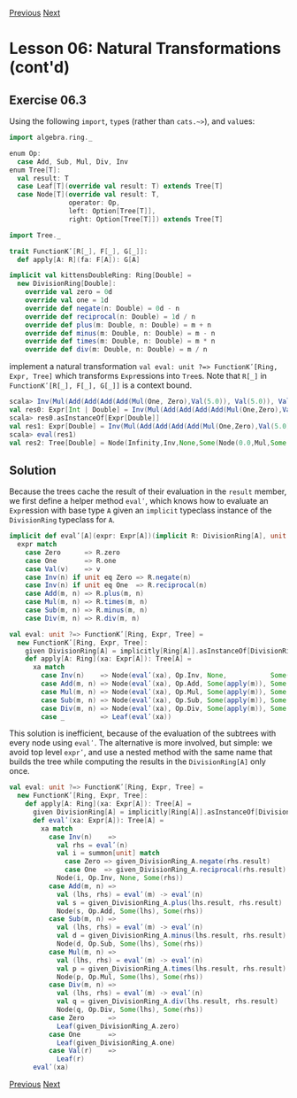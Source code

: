 [Previous](https://github.com/sjbiaga/kittens/blob/main/expr-paired/README.md) [Next](https://github.com/sjbiaga/kittens/blob/main/expr-eert/README.md)

Lesson 06: Natural Transformations (cont'd)
===========================================

Exercise 06.3
-------------

Using the following `import`, `type`s (rather than `cats.~>`), and `val`ues:

```Scala
import algebra.ring._

enum Op:
  case Add, Sub, Mul, Div, Inv
enum Tree[T]:
  val result: T
  case Leaf[T](override val result: T) extends Tree[T]
  case Node[T](override val result: T,
               operator: Op,
               left: Option[Tree[T]],
               right: Option[Tree[T]]) extends Tree[T]

import Tree._

trait FunctionKʹ[R[_], F[_], G[_]]:
  def apply[A: R](fa: F[A]): G[A]

implicit val kittensDoubleRing: Ring[Double] =
  new DivisionRing[Double]:
    override val zero = 0d
    override val one = 1d
    override def negate(n: Double) = 0d - n
    override def reciprocal(n: Double) = 1d / n
    override def plus(m: Double, n: Double) = m + n
    override def minus(m: Double, n: Double) = m - n
    override def times(m: Double, n: Double) = m * n
    override def div(m: Double, n: Double) = m / n
```

implement a natural transformation `val eval: unit ?=> FunctionKʹ[Ring, Expr, Tree]` which transforms `Expr`essions into
`Tree`s. Note that `R[_]` in `FunctionKʹ[R[_], F[_], G[_]]` is a context bound.

```scala
scala> Inv(Mul(Add(Add(Add(Add(Mul(One, Zero),Val(5.0)), Val(5.0)), Val(5.0)), Val(5.0)), Mul(Mul(Zero, Zero), Zero)))
val res0: Expr[Int | Double] = Inv(Mul(Add(Add(Add(Add(Mul(One,Zero),Val(5.0)),Val(5.0)),Val(5.0)),Val(5.0)),Mul(Mul(Zero,Zero),Zero)))
scala> res0.asInstanceOf[Expr[Double]]
val res1: Expr[Double] = Inv(Mul(Add(Add(Add(Add(Mul(One,Zero),Val(5.0)),Val(5.0)),Val(5.0)),Val(5.0)),Mul(Mul(Zero,Zero),Zero)))
scala> eval(res1)
val res2: Tree[Double] = Node(Infinity,Inv,None,Some(Node(0.0,Mul,Some(Node(20.0,Add,Some(Node(15.0,Add,Some(Node(10.0,Add,Some(Node(5.0,Add,Some(Node(0.0,Mul,Some(Leaf(1.0)),Some(Leaf(0.0)))),Some(Leaf(5.0)))),Some(Leaf(5.0)))),Some(Leaf(5.0)))),Some(Leaf(5.0)))),Some(Node(0.0,Mul,Some(Node(0.0,Mul,Some(Leaf(0.0)),Some(Leaf(0.0)))),Some(Leaf(0.0)))))))
```

Solution
--------

Because the trees cache the result of their evaluation in the `result` member, we first define a helper method `evalʹ`, which
knows how to evaluate an `Expr`ession with base type `A` given an `implicit` typeclass instance of the `DivisionRing`
typeclass for `A`.

```Scala
implicit def evalʹ[A](expr: Expr[A])(implicit R: DivisionRing[A], unit: unit): A =
  expr match
    case Zero      => R.zero
    case One       => R.one
    case Val(v)    => v
    case Inv(n) if unit eq Zero => R.negate(n)
    case Inv(n) if unit eq One  => R.reciprocal(n)
    case Add(m, n) => R.plus(m, n)
    case Mul(m, n) => R.times(m, n)
    case Sub(m, n) => R.minus(m, n)
    case Div(m, n) => R.div(m, n)

val eval: unit ?=> FunctionKʹ[Ring, Expr, Tree] =
  new FunctionKʹ[Ring, Expr, Tree]:
    given DivisionRing[A] = implicitly[Ring[A]].asInstanceOf[DivisionRing[A]]
    def apply[A: Ring](xa: Expr[A]): Tree[A] =
      xa match
        case Inv(n)    => Node(evalʹ(xa), Op.Inv, None,           Some(apply(n)))
        case Add(m, n) => Node(evalʹ(xa), Op.Add, Some(apply(m)), Some(apply(n)))
        case Mul(m, n) => Node(evalʹ(xa), Op.Mul, Some(apply(m)), Some(apply(n)))
        case Sub(m, n) => Node(evalʹ(xa), Op.Sub, Some(apply(m)), Some(apply(n)))
        case Div(m, n) => Node(evalʹ(xa), Op.Div, Some(apply(m)), Some(apply(n)))
        case _         => Leaf(evalʹ(xa))
```

This solution is inefficient, because of the evaluation of the subtrees with every node using `evalʹ`. The alternative is
more involved, but simple: we avoid top level `exprʹ`, and use a nested method with the same name that builds the tree while
computing the results in the `DivisionRing[A]` only once.

```Scala
val eval: unit ?=> FunctionKʹ[Ring, Expr, Tree] =
  new FunctionKʹ[Ring, Expr, Tree]:
    def apply[A: Ring](xa: Expr[A]): Tree[A] =
      given DivisionRing[A] = implicitly[Ring[A]].asInstanceOf[DivisionRing[A]]
      def evalʹ(xa: Expr[A]): Tree[A] =
        xa match
          case Inv(n)    =>
            val rhs = evalʹ(n)
            val i = summon[unit] match
              case Zero => given_DivisionRing_A.negate(rhs.result)
              case One  => given_DivisionRing_A.reciprocal(rhs.result)
            Node(i, Op.Inv, None, Some(rhs))
          case Add(m, n) =>
            val (lhs, rhs) = evalʹ(m) -> evalʹ(n)
            val s = given_DivisionRing_A.plus(lhs.result, rhs.result)
            Node(s, Op.Add, Some(lhs), Some(rhs))
          case Sub(m, n) =>
            val (lhs, rhs) = evalʹ(m) -> evalʹ(n)
            val d = given_DivisionRing_A.minus(lhs.result, rhs.result)
            Node(d, Op.Sub, Some(lhs), Some(rhs))
          case Mul(m, n) =>
            val (lhs, rhs) = evalʹ(m) -> evalʹ(n)
            val p = given_DivisionRing_A.times(lhs.result, rhs.result)
            Node(p, Op.Mul, Some(lhs), Some(rhs))
          case Div(m, n) =>
            val (lhs, rhs) = evalʹ(m) -> evalʹ(n)
            val q = given_DivisionRing_A.div(lhs.result, rhs.result)
            Node(q, Op.Div, Some(lhs), Some(rhs))
          case Zero      =>
            Leaf(given_DivisionRing_A.zero)
          case One       =>
            Leaf(given_DivisionRing_A.one)
          case Val(r)    =>
            Leaf(r)
      evalʹ(xa)
```

[Previous](https://github.com/sjbiaga/kittens/blob/main/expr-paired/README.md) [Next](https://github.com/sjbiaga/kittens/blob/main/expr-eert/README.md)
